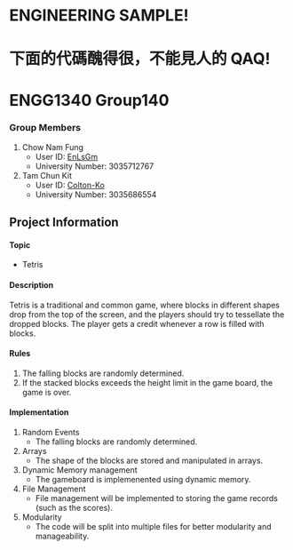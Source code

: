 # ENGINEERING SAMPLE!
# 下面的代碼醜得很，不能見人的 QAQ!
# ENGG1340 Group140
### Group Members

1. Chow Nam Fung 
	- User ID: [EnLsGm](https://github.com/EnLsGm)
	- University Number: 3035712767
2. Tam Chun Kit
	- User ID: [Colton-Ko](https://github.com/Colton-Ko)
	- University Number: 3035686554

## Project Information

#### Topic

- Tetris 

#### Description

Tetris is a traditional and common game, where blocks in different shapes drop from the top of the screen, and the players should try to tessellate the dropped blocks. The player gets a credit whenever a row is filled with blocks.

#### Rules

1. The falling blocks are randomly determined.
2. If the stacked blocks exceeds the height limit in the game board, the game is over.

#### Implementation

1. Random Events
	- The falling blocks are randomly determined.
2. Arrays
	-  The shape of the blocks are stored and manipulated in arrays.
3. Dynamic Memory management
	- The gameboard is implemenented using dynamic memory.
4. File Management
	- File management will be implemented to storing the game records (such as the scores).
5. Modularity
	- The code will be split into multiple files for better modularity and manageability.
